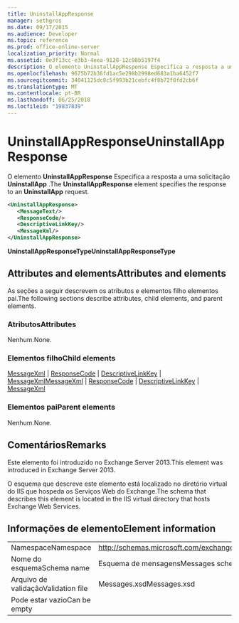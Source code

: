 ```yaml
---
title: UninstallAppResponse
manager: sethgros
ms.date: 09/17/2015
ms.audience: Developer
ms.topic: reference
ms.prod: office-online-server
localization_priority: Normal
ms.assetid: 0e3f13cc-e3b3-4eea-9128-12c98b5197f4
description: O elemento UninstallAppResponse Especifica a resposta a uma solicitação UninstallApp.
ms.openlocfilehash: 9675b72b36fd1ac5e298b2998ed683a1ba6452f7
ms.sourcegitcommit: 34041125dc8c5f993b21cebfc4f8b72f0fd2cb6f
ms.translationtype: MT
ms.contentlocale: pt-BR
ms.lasthandoff: 06/25/2018
ms.locfileid: "19837839"
---
```

# <a name="uninstallappresponse"></a><span data-ttu-id="4b3e2-103">UninstallAppResponse</span><span class="sxs-lookup"><span data-stu-id="4b3e2-103">UninstallAppResponse</span></span>

<span data-ttu-id="4b3e2-104">O elemento **UninstallAppResponse** Especifica a resposta a uma solicitação **UninstallApp** .</span><span class="sxs-lookup"><span data-stu-id="4b3e2-104">The **UninstallAppResponse** element specifies the response to an **UninstallApp** request.</span></span> 
  
```XML
<UninstallAppResponse>
   <MessageText/>
   <ResponseCode/>
   <DescriptiveLinkKey/>
   <MessageXml/>
</UninstallAppResponse>
```

 <span data-ttu-id="4b3e2-105">**UninstallAppResponseType**</span><span class="sxs-lookup"><span data-stu-id="4b3e2-105">**UninstallAppResponseType**</span></span>
## <a name="attributes-and-elements"></a><span data-ttu-id="4b3e2-106">Attributes and elements</span><span class="sxs-lookup"><span data-stu-id="4b3e2-106">Attributes and elements</span></span>

<span data-ttu-id="4b3e2-107">As seções a seguir descrevem os atributos e elementos filho elementos pai.</span><span class="sxs-lookup"><span data-stu-id="4b3e2-107">The following sections describe attributes, child elements, and parent elements.</span></span>
  
### <a name="attributes"></a><span data-ttu-id="4b3e2-108">Atributos</span><span class="sxs-lookup"><span data-stu-id="4b3e2-108">Attributes</span></span>

<span data-ttu-id="4b3e2-109">Nenhum.</span><span class="sxs-lookup"><span data-stu-id="4b3e2-109">None.</span></span>
  
### <a name="child-elements"></a><span data-ttu-id="4b3e2-110">Elementos filho</span><span class="sxs-lookup"><span data-stu-id="4b3e2-110">Child elements</span></span>

<span data-ttu-id="4b3e2-111">[MessageXml](messagexml.md) | [ResponseCode](responsecode.md) | [DescriptiveLinkKey](descriptivelinkkey.md) | [MessageXml](messagexml.md)</span><span class="sxs-lookup"><span data-stu-id="4b3e2-111">[MessageXml](messagexml.md) | [ResponseCode](responsecode.md) | [DescriptiveLinkKey](descriptivelinkkey.md) | [MessageXml](messagexml.md)</span></span>
  
### <a name="parent-elements"></a><span data-ttu-id="4b3e2-112">Elementos pai</span><span class="sxs-lookup"><span data-stu-id="4b3e2-112">Parent elements</span></span>

<span data-ttu-id="4b3e2-113">Nenhum.</span><span class="sxs-lookup"><span data-stu-id="4b3e2-113">None.</span></span>
  
## <a name="remarks"></a><span data-ttu-id="4b3e2-114">Comentários</span><span class="sxs-lookup"><span data-stu-id="4b3e2-114">Remarks</span></span>

<span data-ttu-id="4b3e2-115">Este elemento foi introduzido no Exchange Server 2013.</span><span class="sxs-lookup"><span data-stu-id="4b3e2-115">This element was introduced in Exchange Server 2013.</span></span>
  
<span data-ttu-id="4b3e2-116">O esquema que descreve este elemento está localizado no diretório virtual do IIS que hospeda os Serviços Web do Exchange.</span><span class="sxs-lookup"><span data-stu-id="4b3e2-116">The schema that describes this element is located in the IIS virtual directory that hosts Exchange Web Services.</span></span>
  
## <a name="element-information"></a><span data-ttu-id="4b3e2-117">Informações de elemento</span><span class="sxs-lookup"><span data-stu-id="4b3e2-117">Element information</span></span>

|||
|:-----|:-----|
|<span data-ttu-id="4b3e2-118">Namespace</span><span class="sxs-lookup"><span data-stu-id="4b3e2-118">Namespace</span></span>  <br/> |http://schemas.microsoft.com/exchange/services/2006/messages  <br/> |
|<span data-ttu-id="4b3e2-119">Nome do esquema</span><span class="sxs-lookup"><span data-stu-id="4b3e2-119">Schema name</span></span>  <br/> |<span data-ttu-id="4b3e2-120">Esquema de mensagens</span><span class="sxs-lookup"><span data-stu-id="4b3e2-120">Messages schema</span></span>  <br/> |
|<span data-ttu-id="4b3e2-121">Arquivo de validação</span><span class="sxs-lookup"><span data-stu-id="4b3e2-121">Validation file</span></span>  <br/> |<span data-ttu-id="4b3e2-122">Messages.xsd</span><span class="sxs-lookup"><span data-stu-id="4b3e2-122">Messages.xsd</span></span>  <br/> |
|<span data-ttu-id="4b3e2-123">Pode estar vazio</span><span class="sxs-lookup"><span data-stu-id="4b3e2-123">Can be empty</span></span>  <br/> ||
   

